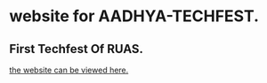 # website for AADHYA-TECHFEST.
## First Techfest Of RUAS.
[the website can be viewed here.](https://cynergy-ruas.github.io/aadhya-website/)
